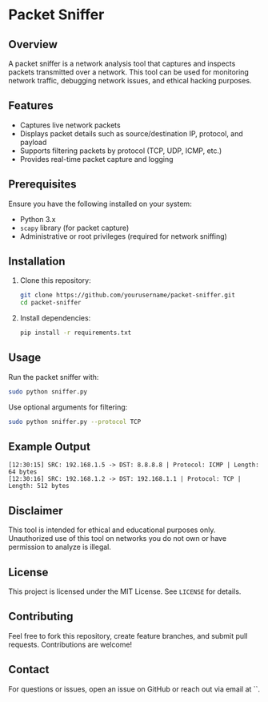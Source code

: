 # Packet Sniffer

## Overview
A packet sniffer is a network analysis tool that captures and inspects packets transmitted over a network. This tool can be used for monitoring network traffic, debugging network issues, and ethical hacking purposes.

## Features
- Captures live network packets
- Displays packet details such as source/destination IP, protocol, and payload
- Supports filtering packets by protocol (TCP, UDP, ICMP, etc.)
- Provides real-time packet capture and logging

## Prerequisites
Ensure you have the following installed on your system:
- Python 3.x
- `scapy` library (for packet capture)
- Administrative or root privileges (required for network sniffing)

## Installation
1. Clone this repository:
   ```sh
   git clone https://github.com/yourusername/packet-sniffer.git
   cd packet-sniffer
   ```
2. Install dependencies:
   ```sh
   pip install -r requirements.txt
   ```

## Usage
Run the packet sniffer with:
```sh
sudo python sniffer.py
```
Use optional arguments for filtering:
```sh
sudo python sniffer.py --protocol TCP
```

## Example Output
```
[12:30:15] SRC: 192.168.1.5 -> DST: 8.8.8.8 | Protocol: ICMP | Length: 64 bytes
[12:30:16] SRC: 192.168.1.2 -> DST: 192.168.1.1 | Protocol: TCP | Length: 512 bytes
```

## Disclaimer
This tool is intended for ethical and educational purposes only. Unauthorized use of this tool on networks you do not own or have permission to analyze is illegal.

## License
This project is licensed under the MIT License. See `LICENSE` for details.

## Contributing
Feel free to fork this repository, create feature branches, and submit pull requests. Contributions are welcome!

## Contact
For questions or issues, open an issue on GitHub or reach out via email at ``.

